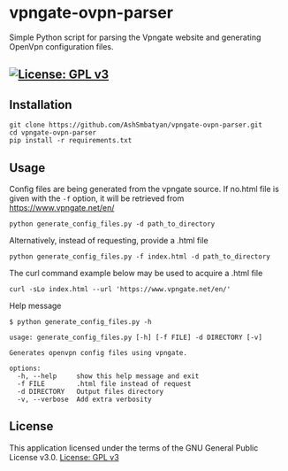 # vpngate-ovpn-parser
Simple Python script for parsing the Vpngate website and generating OpenVpn configuration files.

[![License: GPL v3](https://img.shields.io/badge/License-GPLv3-blue.svg)](https://www.gnu.org/licenses/gpl-3.0)
-----
## Installation

```shell
git clone https://github.com/AshSmbatyan/vpngate-ovpn-parser.git
cd vpngate-ovpn-parser
pip install -r requirements.txt
```
## Usage
Config files are being generated from the vpngate source. If no.html file is given with the `-f` option, it will be retrieved from https://www.vpngate.net/en/
```shell
python generate_config_files.py -d path_to_directory
```
Alternatively, instead of requesting, provide a .html file
```shell
python generate_config_files.py -f index.html -d path_to_directory
```
The curl command example below may be used to acquire a .html file
```shell
curl -sLo index.html --url 'https://www.vpngate.net/en/'
```
Help message
```
$ python generate_config_files.py -h

usage: generate_config_files.py [-h] [-f FILE] -d DIRECTORY [-v]

Generates openvpn config files using vpngate.

options:
  -h, --help     show this help message and exit
  -f FILE        .html file instead of request
  -d DIRECTORY   Output files directory
  -v, --verbose  Add extra verbosity
```
## License
This application licensed under the terms of the GNU General Public License v3.0.
[License: GPL v3](https://www.gnu.org/licenses/gpl-3.0)

